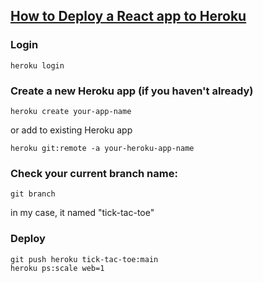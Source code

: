 ## [How to Deploy a React app to Heroku](https://dev.to/mrcflorian/how-to-deploy-a-react-app-to-heroku-44ig)

### Login
```
heroku login
```

### Create a new Heroku app (if you haven't already)
```
heroku create your-app-name
```
or add to existing Heroku app
```
heroku git:remote -a your-heroku-app-name
```

### Check your current branch name:
```
git branch
```
in my case, it named "tick-tac-toe"

### Deploy
```
git push heroku tick-tac-toe:main
heroku ps:scale web=1
```
